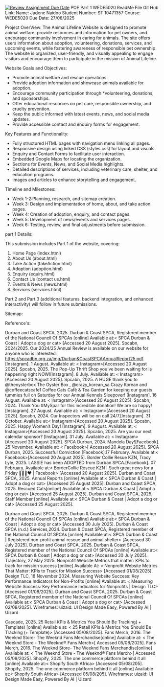 [![Review Assignment Due Date](https://classroom.github.com/assets/deadline-readme-button-22041afd0340ce965d47ae6ef1cefeee28c7c493a6346c4f15d667ab976d596c.svg)](https://classroom.github.com/a/3_0JBOTn)
POE Part 1 WEDE5020 
ReadMe File
Git Hub Link: 
Name: Jadene Naidoo
Student Number: ST 10471357
Course: WEDE5020
Due Date: 27/08/2025

Project OverView:
The Animal Lifeline Website is designed to promote animal welfare, provide resources and information for pet owners, and encourage community involvement in caring for animals. The site offers users information about adoption, volunteering, donations, services, and upcoming events, while fostering awareness of responsible pet ownership.
The website is organized, user-friendly, and visually appealing to engage visitors and encourage them to participate in the mission of Animal Lifeline.

 Website Goals and Objectives:

- Promote animal welfare and rescue operations.
- Provide adoption information and showcase animals available for adoption.
- Encourage community participation through *volunteering, donations, and sponsorships.
- Offer educational resources on pet care, responsible ownership, and cruelty prevention.
- Keep the public informed with latest events, news, and social media updates.
- Provide accessible contact and enquiry forms for engagement.

Key Features and Functionality:

- Fully structured HTML pages with navigation menu linking all pages.
- Responsive design using linked CSS (styles.css) for layout and visuals.
- Enquiry and Contact Forms to facilitate user interaction.
- Embedded Google Maps for locating the organization.
- Sections for Events, News, and Social Media highlights.
- Detailed descriptions of services, including veterinary care, shelter, and education programs.
- Images and articles to enhance storytelling and engagement.


 Timeline and Milestones:

- Week 1-2:Planning, research, and sitemap creation.  
- Week 3: Design and implementation of home, about, and take action pages.  
- Week 4: Creation of adoption, enquiry, and contact pages.  
- Week 5: Development of news/events and services pages.  
- Week 6: Testing, review, and final adjustments before submission.



part 1 Details:

This submission includes Part 1 of the website, covering:
1. Home Page (index.html)
2. About Us (about.html)
3. Take Action (takeAction.html)
4. Adoption (adoption.html)
5. Enquiry (equiry.html)
6. Contact Us (contact us.html)
7. Events & News (news.html)
8. Services (services.html)

Part 2 and Part 3 (additional features, backend integration, and enhanced interactivity) will follow in future submissions.

Sitemap: 
 

Reference's:

Durban and Coast SPCA, 2025. Durban & Coast SPCA, Registered member of the National Council Of SPCAs [online] Available at:< SPCA Durban & Coast | Adopt a dog or cat> [Accessed 20 August 2025]. 
Spcabn, 2024/2025. Our 2024/25 Annual Review is available on our website for anyone who is interested: https://spcadbn.org.za/img/Durban&CoastSPCAAnnualReport25.pdf. [Instagram]. 1 August. Available at: < Instagram>[Accessed 20 August 2025].
Spcabn, 2025. The Pop-Up Thrift Shop you’ve been waiting for is happening right NOW![Instagram]. 8 July. Available at: < Instagram>[Accessed 20 August 2025].
Spcabn, 2025. A HUGE thank you to @theoysterbox The Oyster Box , @crazy_korean_sa Crazy Korean and @coffeecatscafe1 Coffee Cats Cafè & Tea Garden for keeping our guests tummies full on Saturday for our Annual Kennels Sleepover! [Instagram]. 16 August. Available at: < Instagram>[Accessed 20 August 2025].
Spcabn, 2024. Thank You #MySpar for this incredible donation! We are so happy![Instagram]. 27 August. Available at: < Instagram>[Accessed 20 August 2025].
Spcabn, 2024. Our Inspectors will be on call 24/7.[Instagram]. 31 October. Available at:< Instagram>[Accessed 20 August 2025].
Spcabn, 2025. Happy Women’s Day! [Instagram]. 9 August. Available at: < Instagram>[Accessed 20 August 2025].
Spcabn, 2025. Are you our next calendar sponsor? [Instagram]. 31 July. Available at: < Instagram> [Accessed 20 August 2025].
SPCA Durban, 2024. Mandela Day![Facebook]. 25 November. Available at: < Facebook>[ Accessed 20 August 2025].
SPCA Durban, 2025. Successful Conviction.[Facebook].17 February. Available at:< Facebook>[Accessed 20 August 2025].
Border Collie Resue KZN, Tracy Lyle, 2025. LASSIE has been ADOPTED from Durban SPCA.[Facebook]. 07 February. Available at:< BorderCollie Rescue KZN | Such great news for a Friday 👏👏👏❤️ | Facebook> [Accessed 20 August 2025].
Durban and Coast SPCA, 2025. Annual Reports [online] Available at:< SPCA Durban & Coast | Adopt a dog or cat> [Accessed 25 August 2025]. 
Durban and Coast SPCA, 2025.  Rescued Cats[online] Available at:< SPCA Durban & Coast | Adopt a dog or cat> [Accessed 25 August 2025]. 
Durban and Coast SPCA, 2025. Staff Member [online] Available at:< SPCA Durban & Coast | Adopt a dog or cat> [Accessed 25 August 2025]. 

Durban and Coast SPCA, 2025. Durban & Coast SPCA, Registered member of the National Council Of SPCAs [online] Available at:< SPCA Durban & Coast | Adopt a dog or cat> [Accessed 30 July 2025]. 
Durban & Coast SPCA (n.d.) Services,2024. Durban & Coast SPCA, Registered member of the National Council Of SPCAs [online] Available at:< SPCA Durban & Coast | Registered non-profit animal rescue and animal shelter> [Accessed 30 July 2025].
Durban and Coast SPCA, 2025. Durban & Coast SPCA, Registered member of the National Council Of SPCAs [online] Available at:< SPCA Durban & Coast | Adopt a dog or cat> [Accessed 30 July 2025]. 
Trajectory, 27 May 2025. Nonprofit Website Metrics that matter: KPIs to track for mission success [online] Available At: < Nonprofit Website Metrics That Matter: KPIs to Track for Mission Success> [Accessed 01/08/2025].
Design TLC, 18 November 2024. Measuring Website Success: Key Performance Indicators for Non-Profits [online] Available at: < Measuring Website Success: Key Performance Indicators for Nonprofits | Design TLC> [Accessed 01/08/2025].
Durban and Coast SPCA, 2025. Durban & Coast SPCA, Registered member of the National Council Of SPCAs [online] Available at:< SPCA Durban & Coast | Adopt a dog or cat> [Accessed 02/08/2025].
Wireframes: uizaid: UI Design Made Easy, Powered By AI | Uizard

Cascade, 2025. 25 Retail KPIs & Metrics You Should Be Tracking( + Template) [online] Available at: < 25 Retail KPIs & Metrics You Should Be Tracking (+ Template)> [Accessed 05/08/2025].
Fans Merch, 2016. The Weeknd Store- The Weeknd Fans Merchandise[online] Available at: < The Weeknd Store - The Weeknd® Fans Merch>[ Accessed 05/08/2025].
Fans Merch, 2016. The Weeknd Store- The Weeknd Fans Merchandise[online] Available at: < The Weeknd Store - The Weeknd® Fans Merch>[ Accessed 05/08/2025].
Shopify, 2025. The one commerce platform behind it all [online] Available at:< Shopify South Africa> [Accessed 05/08/205].
Shopify, 2025. The one commerce platform behind it all [online] Available at:< Shopify South Africa> [Accessed 05/08/205].
Wireframes: uizaid: UI Design Made Easy, Powered By AI | Uizard

